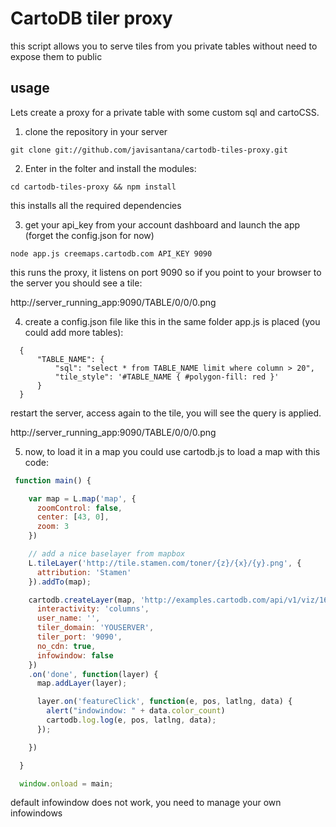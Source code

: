   

# CartoDB tiler proxy

this script allows you to serve tiles from you private tables without need to expose them to public


## usage

  Lets create a proxy for a private table with some custom sql and cartoCSS.


  1) clone the repository in your server

    git clone git://github.com/javisantana/cartodb-tiles-proxy.git

  2) Enter in the folter and install the modules:

    cd cartodb-tiles-proxy && npm install

   
   this installs all the required dependencies

  3) get your api_key from your account dashboard and launch the app (forget the config.json for now)

    node app.js creemaps.cartodb.com API_KEY 9090

    
  this runs the proxy, it listens on port 9090 so if you point to your browser to the server you should see a tile:

  http://server_running_app:9090/TABLE/0/0/0.png


  4) create a config.json file like this in the same folder app.js is placed (you could add more tables):

  ```
    {
        "TABLE_NAME": {
            "sql": "select * from TABLE_NAME limit where column > 20",
            "tile_style": '#TABLE_NAME { #polygon-fill: red }'
        }
    }
  ```

  restart the server, access again to the tile, you will see the query is applied.  
  
  http://server_running_app:9090/TABLE/0/0/0.png


  5) now, to load it in a map you could use cartodb.js to load a map with this code:

  ```javascript
   function main() {

      var map = L.map('map', { 
        zoomControl: false,
        center: [43, 0],
        zoom: 3
      })

      // add a nice baselayer from mapbox
      L.tileLayer('http://tile.stamen.com/toner/{z}/{x}/{y}.png', {
        attribution: 'Stamen'
      }).addTo(map);

      cartodb.createLayer(map, 'http://examples.cartodb.com/api/v1/viz/16499/viz.json',{
        interactivity: 'columns',
        user_name: '',
        tiler_domain: 'YOUSERVER',
        tiler_port: '9090',
        no_cdn: true,
        infowindow: false
      })
      .on('done', function(layer) {
        map.addLayer(layer);

        layer.on('featureClick', function(e, pos, latlng, data) {
          alert("indowindow: " + data.color_count)
          cartodb.log.log(e, pos, latlng, data);
        });

      })

    }

    window.onload = main;
  ```

    
  default infowindow does not work, you need to manage your own infowindows








